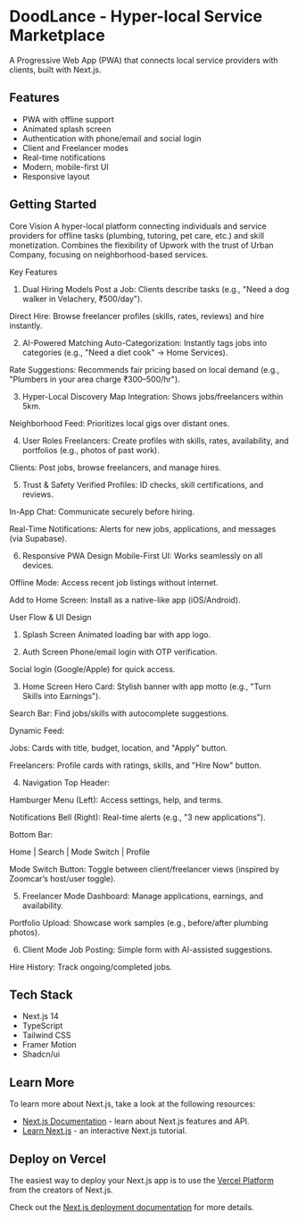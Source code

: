 # DoodLance - Hyper-local Service Marketplace

A Progressive Web App (PWA) that connects local service providers with clients, built with Next.js.

## Features

- PWA with offline support
- Animated splash screen
- Authentication with phone/email and social login
- Client and Freelancer modes
- Real-time notifications
- Modern, mobile-first UI
- Responsive layout

## Getting Started

Core Vision
A hyper-local platform connecting individuals and service providers for offline tasks (plumbing, tutoring, pet care, etc.) and skill monetization. Combines the flexibility of Upwork with the trust of Urban Company, focusing on neighborhood-based services.

Key Features
1. Dual Hiring Models
Post a Job: Clients describe tasks (e.g., "Need a dog walker in Velachery, ₹500/day").

Direct Hire: Browse freelancer profiles (skills, rates, reviews) and hire instantly.

2. AI-Powered Matching
Auto-Categorization: Instantly tags jobs into categories (e.g., "Need a diet cook" → Home Services).

Rate Suggestions: Recommends fair pricing based on local demand (e.g., "Plumbers in your area charge ₹300–500/hr").

3. Hyper-Local Discovery
Map Integration: Shows jobs/freelancers within 5km.

Neighborhood Feed: Prioritizes local gigs over distant ones.

4. User Roles
Freelancers: Create profiles with skills, rates, availability, and portfolios (e.g., photos of past work).

Clients: Post jobs, browse freelancers, and manage hires.

5. Trust & Safety
Verified Profiles: ID checks, skill certifications, and reviews.

In-App Chat: Communicate securely before hiring.

Real-Time Notifications: Alerts for new jobs, applications, and messages (via Supabase).

6. Responsive PWA Design
Mobile-First UI: Works seamlessly on all devices.

Offline Mode: Access recent job listings without internet.

Add to Home Screen: Install as a native-like app (iOS/Android).

User Flow & UI Design
1. Splash Screen
Animated loading bar with app logo.

2. Auth Screen
Phone/email login with OTP verification.

Social login (Google/Apple) for quick access.

3. Home Screen
Hero Card: Stylish banner with app motto (e.g., "Turn Skills into Earnings").

Search Bar: Find jobs/skills with autocomplete suggestions.

Dynamic Feed:

Jobs: Cards with title, budget, location, and "Apply" button.

Freelancers: Profile cards with ratings, skills, and "Hire Now" button.

4. Navigation
Top Header:

Hamburger Menu (Left): Access settings, help, and terms.

Notifications Bell (Right): Real-time alerts (e.g., "3 new applications").

Bottom Bar:

Home | Search | Mode Switch | Profile

Mode Switch Button: Toggle between client/freelancer views (inspired by Zoomcar’s host/user toggle).

5. Freelancer Mode
Dashboard: Manage applications, earnings, and availability.

Portfolio Upload: Showcase work samples (e.g., before/after plumbing photos).

6. Client Mode
Job Posting: Simple form with AI-assisted suggestions.

Hire History: Track ongoing/completed jobs.


## Tech Stack

- Next.js 14
- TypeScript
- Tailwind CSS
- Framer Motion
- Shadcn/ui

## Learn More

To learn more about Next.js, take a look at the following resources:

- [Next.js Documentation](https://nextjs.org/docs) - learn about Next.js features and API.
- [Learn Next.js](https://nextjs.org/learn) - an interactive Next.js tutorial.

## Deploy on Vercel

The easiest way to deploy your Next.js app is to use the [Vercel Platform](https://vercel.com/new) from the creators of Next.js.

Check out the [Next.js deployment documentation](https://nextjs.org/docs/app/building-your-application/deploying) for more details.

